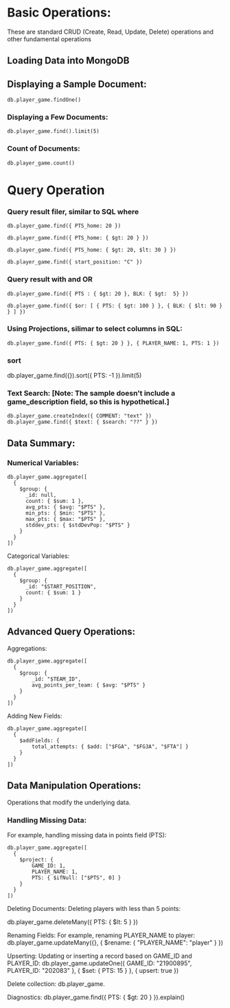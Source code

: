 # Basic Operations:
These are standard CRUD (Create, Read, Update, Delete) operations and other fundamental operations

## Loading Data into MongoDB

## Displaying a Sample Document:

```
db.player_game.findOne()
```

### Displaying a Few Documents:

```
db.player_game.find().limit(5)
```

### Count of Documents:
```
db.player_game.count()
```


# Query Operation 

### Query result filer, similar to SQL where
```
db.player_game.find({ PTS_home: 20 })
```

```
db.player_game.find({ PTS_home: { $gt: 20 } })
```

```
db.player_game.find({ PTS_home: { $gt: 20, $lt: 30 } })
```

```
db.player_game.find({ start_position: "C" })
```

### Query result with and OR

```
db.player_game.find({ PTS : { $gt: 20 }, BLK: { $gt:  5} })
```

```
db.player_game.find({ $or: [ { PTS: { $gt: 100 } }, { BLK: { $lt: 90 } } ] })
```


### Using Projections, silimar to select columns in SQL:
```
db.player_game.find({ PTS: { $gt: 20 } }, { PLAYER_NAME: 1, PTS: 1 })
```

### sort
db.player_game.find({}).sort({ PTS: -1 }).limit(5)

### Text Search: [Note: The sample doesn't include a game_description field, so this is hypothetical.]

```
db.player_game.createIndex({ COMMENT: "text" })
db.player_game.find({ $text: { $search: "??" } })
```


## Data Summary:
### Numerical Variables:
```
db.player_game.aggregate([
  {
    $group: {
      _id: null,
      count: { $sum: 1 },
      avg_pts: { $avg: "$PTS" },
      min_pts: { $min: "$PTS" },
      max_pts: { $max: "$PTS" },
      stddev_pts: { $stdDevPop: "$PTS" }
    }
  }
])

```

Categorical Variables:
```
db.player_game.aggregate([
  {
    $group: {
      _id: "$START_POSITION",
      count: { $sum: 1 }
    }
  }
])

```

## Advanced Query Operations:
Aggregations:
```
db.player_game.aggregate([
  {
    $group: { 
        _id: "$TEAM_ID", 
        avg_points_per_team: { $avg: "$PTS" } 
    }
  }
])
```


Adding New Fields:
```
db.player_game.aggregate([
  {
    $addFields: {
        total_attempts: { $add: ["$FGA", "$FG3A", "$FTA"] }
    }
  }
])
```






## Data Manipulation Operations:
Operations that modify the underlying data.

### Handling Missing Data:
For example, handling missing data in points field (PTS):
```
db.player_game.aggregate([
  {
    $project: {
        GAME_ID: 1,
        PLAYER_NAME: 1,
        PTS: { $ifNull: ["$PTS", 0] }
    }
  }
])
```

Deleting Documents:
Deleting players with less than 5 points:

db.player_game.deleteMany({ PTS: { $lt: 5 } })


Renaming Fields:
For example, renaming PLAYER_NAME to player:
db.player_game.updateMany({}, { $rename: { "PLAYER_NAME": "player" } })

Upserting:
Updating or inserting a record based on GAME_ID and PLAYER_ID:
db.player_game.updateOne({ GAME_ID: "21900895", PLAYER_ID: "202083" }, { $set: { PTS: 15 } }, { upsert: true })

Delete collection:
db.player_game.


Diagnostics:
db.player_game.find({ PTS: { $gt: 20 } }).explain()
